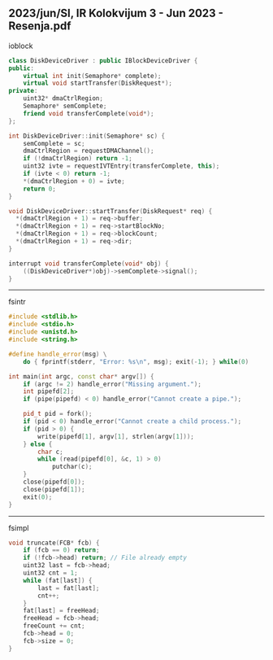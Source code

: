 2023/jun/SI, IR Kolokvijum 3 - Jun 2023 - Resenja.pdf
--------------------------------------------------------------------------------
ioblock
```cpp
class DiskDeviceDriver : public IBlockDeviceDriver {
public:
    virtual int init(Semaphore* complete);
    virtual void startTransfer(DiskRequest*);
private:
    uint32* dmaCtrlRegion;
    Semaphore* semComplete;
    friend void transferComplete(void*);
};

int DiskDeviceDriver::init(Semaphore* sc) {
    semComplete = sc;
    dmaCtrlRegion = requestDMAChannel();
    if (!dmaCtrlRegion) return -1;
    uint32 ivte = requestIVTEntry(transferComplete, this);
    if (ivte < 0) return -1;
    *(dmaCtrlRegion + 0) = ivte;
    return 0;
}

void DiskDeviceDriver::startTransfer(DiskRequest* req) {
  *(dmaCtrlRegion + 1) = req->buffer;
  *(dmaCtrlRegion + 1) = req->startBlockNo;
  *(dmaCtrlRegion + 1) = req->blockCount;
  *(dmaCtrlRegion + 1) = req->dir;
}

interrupt void transferComplete(void* obj) {
    ((DiskDeviceDriver*)obj)->semComplete->signal();
}
```

--------------------------------------------------------------------------------
fsintr
```cpp
#include <stdlib.h>
#include <stdio.h>
#include <unistd.h>
#include <string.h>

#define handle_error(msg) \
    do { fprintf(stderr, "Error: %s\n", msg); exit(-1); } while(0)

int main(int argc, const char* argv[]) {
    if (argc != 2) handle_error("Missing argument.");
    int pipefd[2];
    if (pipe(pipefd) < 0) handle_error("Cannot create a pipe.");

    pid_t pid = fork();
    if (pid < 0) handle_error("Cannot create a child process.");
    if (pid > 0) {
        write(pipefd[1], argv[1], strlen(argv[1]));
    } else {
        char c;
        while (read(pipefd[0], &c, 1) > 0)
            putchar(c);
    }
    close(pipefd[0]);
    close(pipefd[1]);
    exit(0);
}
```

--------------------------------------------------------------------------------
fsimpl
```cpp
void truncate(FCB* fcb) {
    if (fcb == 0) return;
    if (!fcb->head) return; // File already empty
    uint32 last = fcb->head;
    uint32 cnt = 1;
    while (fat[last]) {
        last = fat[last];
        cnt++;
    }
    fat[last] = freeHead;
    freeHead = fcb->head;
    freeCount += cnt;
    fcb->head = 0;
    fcb->size = 0;
}
```
